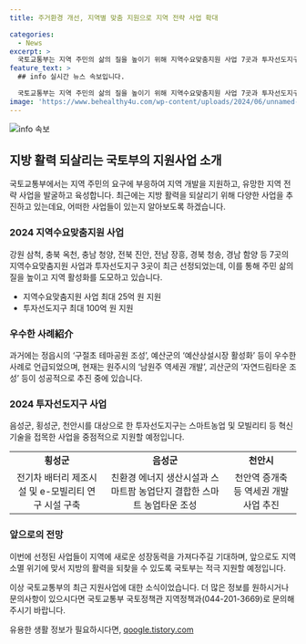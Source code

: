 ```yaml
---
title: 주거환경 개선, 지역별 맞춤 지원으로 지역 전략 사업 확대

categories:
  - News
excerpt: >
  국토교통부는 지역 주민의 삶의 질을 높이기 위해 지역수요맞춤지원 사업 7곳과 투자선도지구 3곳을 선정했다. 이로써 각 지역은 최대 25억 원의 지원을 받아 지역의 고유 자원을 활용한 사업을 추진하게 될 것으로 예상된다. 또한, 투자선도지구는 스마트농업, 모빌리티 등 혁신기술을 적용한 사업을 지원받을 예정이며, 국토부는 이를 통해 지역의 새로운 성장동력이 될 것으로 기대하고 있다.
feature_text: >
  ## info 실시간 뉴스 속보입니다.

  국토교통부는 지역 주민의 삶의 질을 높이기 위해 지역수요맞춤지원 사업 7곳과 투자선도지구 3곳을 선정했다. 이로써 각 지역은 최대 25억 원의 지원을 받아 지역의 고유 자원을 활용한 사업을 추진하게 될 것으로 예상된다. 또한, 투자선도지구는 스마트농업, 모빌리티 등 혁신기술을 적용한 사업을 지원받을 예정이며, 국토부는 이를 통해 지역의 새로운 성장동력이 될 것으로 기대하고 있다.
image: 'https://www.behealthy4u.com/wp-content/uploads/2024/06/unnamed-file.png'
---
```


<p><img src="https://www.behealthy4u.com/wp-content/uploads/2024/06/unnamed-file.png" alt="info 속보" /></p>

<h2 data-ke-size="size26">지방 활력 되살리는 국토부의 지원사업 소개</h2>

<p>국토교통부에서는 지역 주민의 요구에 부응하여 지역 개발을 지원하고, 유망한 지역 전략 사업을 발굴하고 육성합니다. 최근에는 지방 활력을 되살리기 위해 다양한 사업을 추진하고 있는데요, 어떠한 사업들이 있는지 알아보도록 하겠습니다.</p>

<h3 data-ke-size="size24">2024 지역수요맞춤지원 사업</h3>

<p>강원 삼척, 충북 옥천, 충남 청양, 전북 진안, 전남 장흥, 경북 청송, 경남 함양 등 7곳의 지역수요맞춤지원 사업과 투자선도지구 3곳이 최근 선정되었는데, 이를 통해 주민 삶의 질을 높이고 지역 활성화를 도모하고 있습니다.</p>

<ul>
  <li>지역수요맞춤지원 사업 최대 25억 원 지원</li>
  <li>투자선도지구 최대 100억 원 지원</li>
</ul>

<h3 data-ke-size="size24">우수한 사례紹介</h3>

<p>과거에는 정읍시의 ‘구절초 테마공원 조성’, 예산군의 ‘예산상설시장 활성화’ 등이 우수한 사례로 언급되었으며, 현재는 원주시의 ‘남원주 역세권 개발’, 괴산군의 ‘자연드림타운 조성’ 등이 성공적으로 추진 중에 있습니다.</p>

<h3 data-ke-size="size24">2024 투자선도지구 사업</h3>

<p>음성군, 횡성군, 천안시를 대상으로 한 투자선도지구는 스마트농업 및 모빌리티 등 혁신기술을 접목한 사업을 중점적으로 지원할 예정입니다.</p>

<table>
  <tr>
    <td style="text-align: center; height: 17px;"><b>횡성군</b></td>
    <td style="text-align: center; height: 17px;"><b>음성군</b></td>
    <td style="text-align: center; height: 17px;"><b>천안시</b></td>
  </tr>
  <tr>
    <td style="text-align: center; height: 17px;">전기차 배터리 제조시설 및 e-모빌리티 연구 시설 구축</td>
    <td style="text-align: center; height: 17px;">친환경 에너지 생산시설과 스마트팜 농업단지 결합한 스마트 농업타운 조성</td></td>
    <td style="text-align: center; height: 17px;">천안역 증개축 등 역세권 개발사업 추진</td>
  </tr>
</table>

<h3 data-ke-size="size24">앞으로의 전망</h3>

<p>이번에 선정된 사업들이 지역에 새로운 성장동력을 가져다주길 기대하며, 앞으로도 지역 소멸 위기에 맞서 지방의 활력을 되찾을 수 있도록 국토부는 적극 지원할 예정입니다.</p>

<p>이상 국토교통부의 최근 지원사업에 대한 소식이었습니다. 더 많은 정보를 원하시거나 문의사항이 있으시다면 국토교통부 국토정책관 지역정책과(044-201-3669)로 문의해 주시기 바랍니다.</p>
유용한 생활 정보가 필요하시다면, <a href="https://qoogle.tistory.com" rel="dofollow">qoogle.tistory.com</a>


